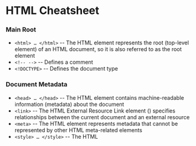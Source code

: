 # HTML Cheatsheet

### Main Root

- `<html> … </html>` --  The HTML <html> element represents the root (top-level element) of an HTML document, so it
is also referred to as the root element
- `<!-- -->` -- Defines a comment
- `<!DOCTYPE>` -- Defines the document type

### Document Metadata

- `<head> … </head>` -- The HTML <head> element contains machine-readable information (metadata) about the
document
- `<link>` -- The HTML External Resource Link element (<link>) specifies relationships between the current
document and an external resource
- `<meta>` -- The HTML <meta> element represents metadata that cannot be represented by other HTML
meta-related elements
- `<style> … </style>` -- The HTML <style> element contains style information for a document, or part of a document
- `<title> … </title>` -- The HTML Title element (<title>) defines the document's title that is shown in a browser's title

### Sectioning Root

- `<body> … </body>` -- The HTML <body> Element represents the content of an HTML document. There can be only one <body> element in a document.

### Content Sectioning

- `<address> … </address>` -- element indicates that the enclosed HTML provides contact information for a person or people
- `<article> … </article>` -- represents a self-contained composition in a document, page, application, or site, which is intended to be independently distributable or reusable 
- `<aside> … </aside>` -- t represents a portion of a document whose content is only indirectly
related to the document's main content.
- `<footer> … </footer>` -- t represents a footer for its nearest sectioning content or sectioning
root element. A footer typically contains information about the author of the section, copyright
data or links to related documents
- `<header> … </header>` -- t represents introductory content, typically a group of introductory
or navigational aids. It may contain some heading elements but also a logo, a search form, an
author name, and other elements
- `<h1> to <h6> … </h6>` -- elements represent six levels of section headings. `<h1>` is the highest
section level and `<h6>` is the lowest.
- `<main> … </main>` -- element represents the dominant content of the <body> of a document. The
main content area consists of content that is directly related to or expands upon the central
topic of a document, or the central functionality of an application.
- `<nav> … </nav>` --  purpose is to provide navigation links, either within the current document or to other documents
- `<section> … </section>` --  represents a standalone section — which doesn't have a more
specific semantic element to represent it

### Text Content

- `<blockquote> … </blockquote>` -- indicates that the enclosed text is an extended quotatio
- `<dd> … </dd>` -- element provides the description, definition, or value for the preceding term.
- `<div> … </div>` -- is the generic container for flow content. It has no
effect on the content or layout until styled using CSS.
- `<dl> … </dl>` -- element represents a description list
- `<dt> … </dt>` -- element specifies a term in a description or definition list, and as such must be
used inside a `<dl>` element
- `<figcaption> … </figcaption>` -- Figure Caption element represents a caption or legend describing
the rest of the contents of its parent -figure- element
- `<figure> … </figure>` -- element represents self-contained content,
potentially with an optional caption
- `<hr>` -- > element represents a thematic break between paragraph-level elements
- `<li> … </li>` -- element is used to represent an item in a list.
- `<ol> … </ol>` -- > element represents an ordered list of items, typically rendered as a numbered list
- `<ul> … </ul>` -- > element represents an unordered list of items, typically rendered as a bulleted
list
- `<p> … </p>` -- > element represents a paragraph.
- `<pre> … </pre>` -- element represents preformatted text which is to be presented exactly as
written in the HTML file


### Inline Text Scemantics

- `<a> … </a>` -- , with its href attribute, creates a hyperlink to web
pages, files, email addresses, locations in the same page, or anything else a URL can address.
- `<abbr> … </abbr>` -- represents an abbreviation or acronym; the optional
title attribute can provide an expansion or description for the abbreviation.
- `<br>` -- element produces a line break in text
- `<cite> … </cite>` --  is used to describe a reference to a cited creative work, and
must include the title of that work
- `<code> … </code>` -- > element displays its contents styled in a fashion intended to indicate that the
text is a short fragment of computer code.
- `<em> … </em>` -- > element marks text that has stress emphasis.
- `<mark> … </mark>` -- ) represents text which is marked or highlighted for
reference or notation purposes
- `<small> … </small>` -- > element represents side-comments and small print, like copyright and legal
text, independent of its styled presentation.
- `<span> … </span>` -- element is a generic inline container for phrasing content, which does not
inherently represent anything
- `<strong> … </strong>` -- indicates that its contents have strong
importance, seriousness, or urgency. Browsers typically render the contents in bold type
- `<time> … </time>` -- element represents a specific period in time

### Image and Multimedia

- `<audio> … </audio>` -- element is used to embed sound content in documents. It may contain one
or more audio sources, represented using the src attribute or the <source> element
- `<img>` -- element embeds an image into the document.
- `<track>` -- element is used as a child of the media elements <audio> and <video>. It
lets you specify timed text tracks (or time-based data),
- `<video> … </video>` -- embeds a media player which supports video playback into
the document. 

### Scripting 

- `<script> … </script>` -- > element is used to embed or reference executable code; this is typically
used to embed or refer to JavaScript code.

### Demarcating Edits 

- `<del> … </del>` -- > element represents a range of text that has been deleted from a document.
- `<ins> … </ins>` -- > element represents a range of text that has been added to a document.

### Table Content

- `<caption> … </caption>` -- specifies the caption (or title) of a table, and if
used is always the first child of a `<table>`.
- `<table> … </table>` -- element represents tabular data —
- `<tbody> … </tbody>` -- ) encapsulates a set of table rows
- `<td> … </td>` -- element defines a cell of a table that contains data. It participates in the table
model.
- `<tfoot> … </tfoot>` -- element defines a set of rows summarizing the columns of the table
- `<th> … </th>` -- element defines a cell as header of a group of table cells
- `<thead> … </thead>` -- element defines a set of rows defining the head of the columns of the table
- `<tr> … </tr>` -- element defines a row of cells in a table. The row's cells can then be established
using a mix of `<td>` (data cell) and `<th>` (header cell) elements.

### Forms

- `<button> … </button>` -- element represents a clickable button
- `<datalist> … </datalist>` -- element contains a set of `<option>` elements that represent the values
available for other controls.
- `<fieldset> … </fieldset>` -- > element is used to group several controls as well as labels (`<label>`)
within a web form.
- `<form> … </form>` -- element represents a document section that contains interactive controls for
submitting information to a web server
- `<input>` -- element is used to create interactive controls for web-based forms in order
to accept data from the user; a wide variety of types of input data and control widgets are
available, depending on the device and user agent
- `<label> … </label>` -- element represents a caption for an item in a user interface
- `<legend> … </legend>` -- element represents a caption for the content of its parent `<fieldset>`.
- `<optgroup> … </optgroup>` -- > element creates a grouping of options within a `<select>` element.
- `<option> … </option>` -- element is used to define an item contained in a `<select>`, an `<optgroup>`,
or a `<datalist>` element.
- `<progress> … </progress>` -- > element displays an indicator showing the completion progress of a
task, typically displayed as a progress bar
- `<select> … </select>` -- element represents a control that provides a menu of options
- `<textarea> … </textarea>` -- element represents a multi-line plain-text editing control, useful when
you want to allow users to enter a sizeable amount of free-form text, for example a comment
on a review or feedback form.

### Interactive Elements 

- `<details> … </details>` -- creates a disclosure widget in which information is
visible only when the widget is toggled into an "open" state.
- `<summary> … </summary>` -- element specifies a summary, caption, or
legend for a <details> element's disclosure box.
